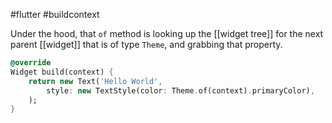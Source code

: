 #flutter  #buildcontext 

Under the hood, that `of` method is looking up the [[widget tree]] for the next parent [[widget]] that is of type `Theme`, and grabbing that property.

```dart
@override
Widget build(context) {
	return new Text('Hello World',
		style: new TextStyle(color: Theme.of(context).primaryColor),
	);
}
```